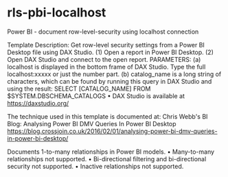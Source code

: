 # rls-pbi-localhost
Power BI - document row-level-security using localhost connection

Template Description: 
Get row-level security settings from a Power BI Desktop file using DAX Studio. (1) Open a report in Power BI Desktop. (2) Open DAX Studio and connect to the open report. PARAMETERS: (a) localhost is displayed in the bottom frame of DAX Studio. Type the full localhost:xxxxx or just the number part. (b) catalog_name is a long string of characters, which can be found by running this query in DAX Studio and using the result: SELECT [CATALOG_NAME] FROM $SYSTEM.DBSCHEMA_CATALOGS • DAX Studio is available at https://daxstudio.org/

The technique used in this template is documented at: 
Chris Webb's BI Blog: Analysing Power BI DMV Queries In Power BI Desktop
https://blog.crossjoin.co.uk/2016/02/01/analysing-power-bi-dmv-queries-in-power-bi-desktop/


Documents 1-to-many relationships in Power BI models. 
• Many-to-many relationships not supported.
• Bi-directional filtering and bi-directional security not supported.
• Inactive relationships not supported. 
